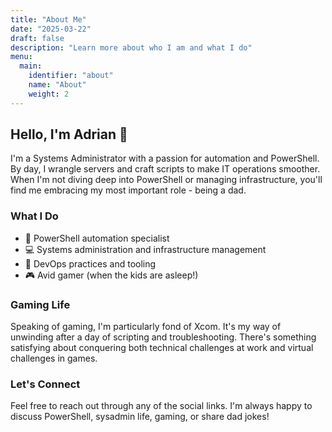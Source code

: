 ```yaml
---
title: "About Me"
date: "2025-03-22"
draft: false
description: "Learn more about who I am and what I do"
menu:
  main:
    identifier: "about"
    name: "About"
    weight: 2
---
```


## Hello, I'm Adrian 👋

I'm a Systems Administrator with a passion for automation and PowerShell. By day, I wrangle servers and craft scripts to make IT operations smoother. When I'm not diving deep into PowerShell or managing infrastructure, you'll find me embracing my most important role - being a dad.

### What I Do

- 🔧 PowerShell automation specialist
- 💻 Systems administration and infrastructure management
- 🤖 DevOps practices and tooling
- 🎮 Avid gamer (when the kids are asleep!)

### Gaming Life

Speaking of gaming, I'm particularly fond of Xcom. It's my way of unwinding after a day of scripting and troubleshooting. There's something satisfying about conquering both technical challenges at work and virtual challenges in games.

### Let's Connect

Feel free to reach out through any of the social links. I'm always happy to discuss PowerShell, sysadmin life, gaming, or share dad jokes!